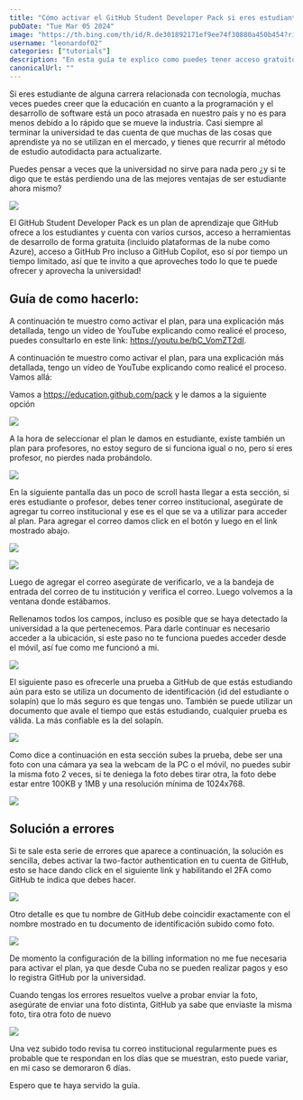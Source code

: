 ```yaml
---
title: "Cómo activar el GitHub Student Developer Pack si eres estudiante"
pubDate: "Tue Mar 05 2024"
image: "https://th.bing.com/th/id/R.de301892171ef9ee74f30880a450b454?rik=Hq14vQiVgA2UPw&pid=ImgRaw&r=0"
username: "leonardof02"
categories: ["tutorials"]
description: "En esta guía te explico como puedes tener acceso gratuito al GitHub Student Developer Pack"
canonicalUrl: ""
---
```


Si eres estudiante de alguna carrera relacionada con tecnología, muchas veces puedes creer que la educación en cuanto a la programación y el desarrollo de software está un poco atrasada en nuestro país y no es para menos debido a lo rápido que se mueve la industria. Casi siempre al terminar la universidad te das cuenta de que muchas de las cosas que aprendiste ya no se utilizan en el mercado, y tienes que recurrir al método de estudio autodidacta para actualizarte.

Puedes pensar a veces que la universidad no sirve para nada pero ¿y si te digo que te estás perdiendo una de las mejores ventajas de ser estudiante ahora mismo?

![](https://raw.githubusercontent.com/leonardof02/noob-blog/main/public/images/como-activar-el-github-student-developer-pack/github-student-0.png)

El GitHub Student Developer Pack es un plan de aprendizaje que GitHub ofrece a los estudiantes y cuenta con varios cursos, acceso a herramientas de desarrollo de forma gratuita (incluido plataformas de la nube como Azure), acceso a GitHub Pro incluso a GitHub Copilot, eso sí por tiempo un tiempo limitado, así que te invito a que aproveches todo lo que te puede ofrecer y aprovecha la universidad!

## Guía de como hacerlo:

A continuación te muestro como activar el plan, para una explicación más detallada, tengo un vídeo de YouTube explicando como realicé el proceso, puedes consultarlo en este link: https://youtu.be/bC_VomZT2dI.

A continuación te muestro como activar el plan, para una explicación más detallada, tengo un vídeo de YouTube explicando como realicé el proceso. Vamos allá:

Vamos a https://education.github.com/pack y le damos a la siguiente opción

![](https://raw.githubusercontent.com/leonardof02/noob-blog/main/public/images/como-activar-el-github-student-developer-pack/github-student-1.png)

A la hora de seleccionar el plan le damos en estudiante, existe también un plan para profesores, no estoy seguro de si funciona igual o no, pero si eres profesor, no pierdes nada probándolo.

![](https://raw.githubusercontent.com/leonardof02/noob-blog/main/public/images/como-activar-el-github-student-developer-pack/github-student-2.png)

En la siguiente pantalla das un poco de scroll hasta llegar a esta sección, si eres estudiante o profesor, debes tener correo institucional, asegúrate de agregar tu correo institucional y ese es el que se va a utilizar para acceder al plan. Para agregar el correo damos click en el botón y luego en el link mostrado abajo.

![](https://raw.githubusercontent.com/leonardof02/noob-blog/main/public/images/como-activar-el-github-student-developer-pack/github-student-4.png)

![](https://raw.githubusercontent.com/leonardof02/noob-blog/main/public/images/como-activar-el-github-student-developer-pack/github-student-6.png)

Luego de agregar el correo asegúrate de verificarlo, ve a la bandeja de entrada del correo de tu institución y verifica el correo. Luego volvemos a la ventana donde estábamos.

Rellenamos todos los campos, incluso es posible que se haya detectado la universidad a la que pertenecemos. Para darle continuar es necesario acceder a la ubicación, si este paso no te funciona puedes acceder desde el móvil, así fue como me funcionó a mi.

![](https://raw.githubusercontent.com/leonardof02/noob-blog/main/public/images/como-activar-el-github-student-developer-pack/github-student-7.png)

El siguiente paso es ofrecerle una prueba a GitHub de que estás estudiando aún para esto se utiliza un documento de identificación (id del estudiante o solapín) que lo más seguro es que tengas uno. También se puede utilizar un documento que avale el tiempo que estás estudiando, cualquier prueba es válida. La más confiable es la del solapín.

![](https://raw.githubusercontent.com/leonardof02/noob-blog/main/public/images/como-activar-el-github-student-developer-pack/github-student-8.png)

Como dice a continuación en esta sección subes la prueba, debe ser una foto con una cámara ya sea la webcam de la PC o el móvil, no puedes subir la misma foto 2 veces, si te deniega la foto debes tirar otra, la foto debe estar entre 100KB y 1MB y una resolución mínima de 1024x768.

![](https://raw.githubusercontent.com/leonardof02/noob-blog/main/public/images/como-activar-el-github-student-developer-pack/github-student-9.png)

## Solución a errores

Si te sale esta serie de errores que aparece a continuación, la solución es sencilla, debes activar la two-factor authentication en tu cuenta de GitHub, esto se hace dando click en el siguiente link y habilitando el 2FA como GitHub te indica que debes hacer.

![](https://raw.githubusercontent.com/leonardof02/noob-blog/main/public/images/como-activar-el-github-student-developer-pack/github-student-12.png)

Otro detalle es que tu nombre de GitHub debe coincidir exactamente con el nombre mostrado en tu documento de identificación subido como foto.

![](https://raw.githubusercontent.com/leonardof02/noob-blog/main/public/images/como-activar-el-github-student-developer-pack/github-student-13.png)

De momento la configuración de la billing information no me fue necesaria para activar el plan, ya que desde Cuba no se pueden realizar pagos y eso lo registra GitHub por la universidad.

Cuando tengas los errores resueltos vuelve a probar enviar la foto, asegúrate de enviar una foto distinta, GitHub ya sabe que enviaste la misma foto, tira otra foto de nuevo

![](https://raw.githubusercontent.com/leonardof02/noob-blog/main/public/images/como-activar-el-github-student-developer-pack/github-student-14.png)

Una vez subido todo revisa tu correo institucional regularmente pues es probable que te respondan en los días que se muestran, esto puede variar, en mi caso se demoraron 6 días.

Espero que te haya servido la guía.
